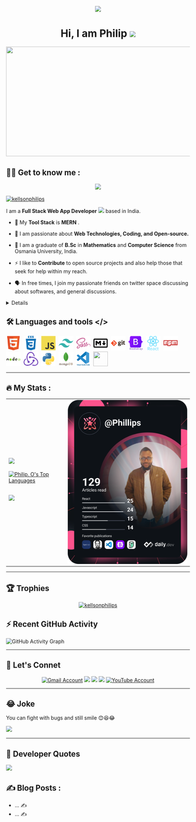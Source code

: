 <div id="header" align="center">
  <img src="https://media.giphy.com/media/M9gbBd9nbDrOTu1Mqx/giphy.gif" width="100"/>
</div>

<!---<div id="badges" align="center">
  <a href="https://www.linkedin.com/in/orji-philip-a3579b128/">
    <img src="https://img.shields.io/badge/LinkedIn-blue?style=for-the-badge&logo=linkedin&logoColor=white" alt="LinkedIn Badge"/>
  </a>
  <a href="https://www.instagram.com/tech_phills/">
    <img src="https://img.shields.io/badge/InstaGram-coral?style=for-the-badge&logo=instagram&logoColor=white" alt="Instagram Badge"/>
  </a>
  <a href="https://twitter.com/kellsonphilips">
    <img src="https://img.shields.io/badge/Twitter-blue?style=for-the-badge&logo=twitter&logoColor=white" alt="Twitter Badge"/>
  </a>
</div> -->

<h1 align="center">
  Hi, I am Philip 
  <img src="https://media.giphy.com/media/hvRJCLFzcasrR4ia7z/giphy.gif" width="90"/>
</h1>


<div align="center">
  <img src="https://media.giphy.com/media/dWesBcTLavkZuG35MI/giphy.gif" width="600" height="300"/>
</div>


## :man_technologist: Get to know me :

<p align="center">
  <a href="https://github.com/jaypavasiya"><img src="https://readme-typing-svg.herokuapp.com?duration=3000&lines=I+am+Philip+Orji%20|+🤓🤝;Full%20Stack+Developer;MongoDB|+ExpressJs|+ReacJs|+NodeJs;Always+Ready+to+learn!;Tech+Enthusiast|+Funtionality+Inquisitive;Content%20Creator%20|+Blogging+in%20progress;Developers+Startup+Advocate&center=true&width=500&height=50"></a>
</p>

<p align="left"> <a href="https://twitter.com/intent/follow?screen_name=kellsonphilips" target="blank"><img src="https://img.shields.io/twitter/follow/kellsonphilips?logo=twitter&style=for-the-badge" alt="kellsonphilips" /></a> </p>


I am a **Full Stack Web App Developer** <img src="https://media.giphy.com/media/WUlplcMpOCEmTGBtBW/giphy.gif" width="30"> based in India.

  - :telescope: My **Tool Stack** is **MERN** .
  
  - :seedling: I am passionate about **Web Technologies, Coding, and Open-source.** 
  
  - :school: I am a graduate of **B.Sc** in **Mathematics** and **Computer Science** from Osmania University, India. 
  
  - :zap: I like to **Contribute** to open source projects and also help those that seek for help within my reach. 
  
  - :speaking_head: In free times, I join my passionate friends on twitter space discussing about softwares, and general discussions.
  
<!--   - :mailbox: How to reach me: [![Linkedin Badge](https://img.shields.io/badge/-Philip.O-blue?style=flat&logo=Linkedin&logoColor=white)](https://www.linkedin.com/in/orji-philip-a3579b128/) -->

<details>
<h3 align="left">Support:</h3>
<p><a href="https://github.com/sponsors/kellsonphilips">Sponsor me on Github</a></p> <br/>
<p><a href="https://ko-fi.com/kellsonphilips"> <img align="left" src="https://cdn.ko-fi.com/cdn/kofi3.png?v=3" height="50" width="210" alt="kellsonphilips" /></a></p><br><br>
</details>

<!-- 
## My main Stack tools: 

  
  - MongoDB
  - ExpressJs
  - ReactJs
  - NodeJs
 -->

<!-- 
## I am open to:

  - Work opportunities
  - Collaborations for projects
  - Sponsorships
  - Developer advocacy opportunities

---
 -->


## :hammer_and_wrench: Languages and tools </>

<div> 
  <img src="https://github.com/devicons/devicon/blob/master/icons/html5/html5-original.svg" title="HTML5" alt="HTML5" height="40" width="40" />&nbsp;
  <img src="https://github.com/devicons/devicon/blob/master/icons/css3/css3-plain-wordmark.svg" title="CSS" alt="CSS" height="40" width="40" />&nbsp;
  <img src="https://github.com/devicons/devicon/blob/master/icons/javascript/javascript-original.svg" title="JavaScript" alt="JavaScript" height="40" width="40" />&nbsp;
  <img src="https://github.com/devicons/devicon/blob/master/icons/tailwindcss/tailwindcss-plain.svg" title="tailwind" alt="tailwind" height="40" width="40" />&nbsp;
  <img src="https://github.com/devicons/devicon/blob/master/icons/sass/sass-original.svg" title="sass" alt="sass" height="40" width="40" />&nbsp;
  <img src="https://github.com/devicons/devicon/blob/master/icons/markdown/markdown-original.svg" title="MarkDown" alt="MarkDown" height="40" width="40" />&nbsp;
  <img src="https://github.com/devicons/devicon/blob/master/icons/git/git-original-wordmark.svg" title="git" alt="git" height="40" width="40" />&nbsp;
  <img src="https://github.com/devicons/devicon/blob/master/icons/bootstrap/bootstrap-original-wordmark.svg" title="BoostStrap" alt="BoostStrap" height="40" width="40" />&nbsp;
  <img src="https://github.com/devicons/devicon/blob/master/icons/react/react-original-wordmark.svg" title="react" alt="react" height="40" width="40" />&nbsp;
  <img src="https://github.com/devicons/devicon/blob/master/icons/npm/npm-original-wordmark.svg" title="npm" alt="npm" height="40" width="40" />&nbsp;
  <img src="https://github.com/devicons/devicon/blob/master/icons/nodejs/nodejs-original-wordmark.svg" title="NodeJs" alt="NodeJs" height="40" width="40" />&nbsp;
   <img src="https://github.com/devicons/devicon/blob/master/icons/redux/redux-original.svg" title="Redux" alt="redux" height="40" width="40" />&nbsp;
  <img src="https://github.com/devicons/devicon/blob/master/icons/python/python-original.svg" title="python" alt="Python" height="40" width="40" />&nbsp;
  <img src="https://github.com/devicons/devicon/blob/master/icons/mongodb/mongodb-original-wordmark.svg" title="mongoDB" alt="mongoDB" height="40" width="40" />&nbsp;
  <img src="https://github.com/devicons/devicon/blob/master/icons/vscode/vscode-original-wordmark.svg" title="vscode" alt="vscode" height="40" width="40" />&nbsp;
   <img src="" title="" alt="" height="40" width="40" />&nbsp;
</div>

---

## :fire: My Stats :

<!-- [![GitHub Streak](http://github-readme-streak-stats.herokuapp.com?user=kellsonphilips&theme=bear&background=000000)](https://git.io/streak-stats)
 -->
<table>
<tr>
<td>
<a href="http://www.github.com/kellsonphilips"><img src="https://github-readme-streak-stats.herokuapp.com/?user=kellsonphilips&theme=bear&background=000000" width="500" /></a>
</br>
</br>
<a href="https://github.com/kellsonphilips"><img alt="Philip. O's Top Languages" src="https://github-readme-stats.vercel.app/api/top-langs/?username=kellsonphilips&langs_count=8&count_private=true&layout=compact&theme=bear&background=000000" width="500" /></a>
</br>
<!-- <p><img src="https://github-readme-stats.vercel.app/api/top-langs/?username=kellsonphilips&theme=algolia&layout=compact" alt="kellsonphilips" /></p> -->
</br>
<p><a href="#"><img src="https://github-readme-stats.vercel.app/api?username=kellsonphilips&show_icons=true&count_private=true&theme=bear" width="500"></a></p>
</td>
<td>
<a href="https://app.daily.dev/Phillips"><img src="https://github.com/kellsonphilips/kellsonphilips/blob/main/devcard.svg" width="500" alt="Philip. O's Dev Card"/></a>
</td>
</tr>
</table>

---

## 🏆 Trophies
<p align="center"> <a href="https://github.com/kellsonphilips"><img
      src="https://github-profile-trophy.vercel.app/?username=kellsonphilips&row=1&column=6&theme=algolia" alt="kellsonphilips" /></a>  </p>

<!--- <p align="center"> <a href="https://github.com/ryo-ma/github-profile-trophy"><img src="https://github-profile-trophy.vercel.app/?username=kellsonphilips" alt="kellsonphilips" /></a> </p> --->



## ⚡ Recent GitHub Activity

![GitHub Activity Graph](https://activity-graph.herokuapp.com/graph?username=kellsonphilips&bg_color=1d2a3a&color=5BCDEC&line=5BCDEC&point=FFFFFF&hide_border=true)

<!--- <a href="https://github.com/kellsonphilips"><img alt="Philip's Activity Graph" src="https://activity-graph.herokuapp.com/graph?username=kellsonphilips&custom_title=Philip's%20Contribution%20Graph&theme=react-dark" /></a>-->

---

## 👥 Let's Connet

<p align="center">
<a href="mailto:kellsonphilips+github@gmail.com">
  <img src="https://cdn.worldvectorlogo.com/logos/official-gmail-icon-2020-.svg" title="Gmail" alt="Gmail Account" height="50" width="40"/></a>
<a href = "https://www.linkedin.com/in/orji-philip-a3579b128/"><img src="https://img.icons8.com/fluent/48/000000/linkedin.png"/></a>
<a href = "https://twitter.com/kellsonphilips"><img src="https://img.icons8.com/fluent/48/000000/twitter.png"/></a>
<a href = "https://www.instagram.com/tech_phills/"><img src="https://img.icons8.com/fluent/48/000000/instagram-new.png"/></a>
 <a href="https://www.youtube.com/channel/UCEfBPodD8bxLqMYoGi3ZC6A">
  <img src="https://cdn.worldvectorlogo.com/logos/youtube-icon.svg" title="YouTube" alt="YouTube Account" height="50" width="40"/></a>
</p>

<!---![Profile View Counter](https://komarev.com/ghpvc/?username=kellsonphilips)-->

<hr/>

## 😂 Joke
<p> You can fight with bugs and still smile 😊😆😂 </p>
<div>
<img src='https://readme-jokes.vercel.app/api?hideBorder&theme=tokyonight' />
</div>

<hr/>

## :open_book: Developer Quotes
![](https://quotes-github-readme.vercel.app/api?type=horizontal&theme=vue)


## :writing_hand: Blog Posts :

  - ... :writing_hand:
  - ... :writing_hand:
